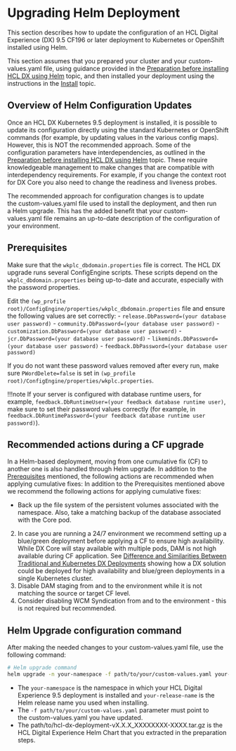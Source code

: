 # Upgrading Helm Deployment

This section describes how to update the configuration of an HCL Digital Experience (DX) 9.5 CF196 or later deployment to Kubernetes or OpenShift installed using Helm.

This section assumes that you prepared your cluster and your custom-values.yaml file, using guidance provided in the [Preparation before installing HCL DX  using Helm](../helm_deployment/preparation/index.md) topic, and then installed your deployment using the instructions in the [Install](../helm_deployment/helm_install_commands.md) topic.

## Overview of Helm Configuration Updates

Once an HCL DX Kubernetes 9.5 deployment is installed, it is possible to update its configuration directly using the standard Kubernetes or OpenShift commands (for example, by updating values in the various config maps). However, this is NOT the recommended approach. Some of the configuration parameters have interdependencies, as outlined in the [Preparation before installing HCL DX using Helm](../helm_deployment/preparation/index.md) topic. These require knowledgeable management to make changes that are compatible with interdependency requirements. For example, if you change the context root for DX Core you also need to change the readiness and liveness probes.

The recommended approach for configuration changes is to update the custom-values.yaml file used to install the deployment, and then run a Helm upgrade. This has the added benefit that your custom-values.yaml file remains an up-to-date description of the configuration of your environment.

## Prerequisites

Make sure that the `wkplc_dbdomain.properties` file is correct. The HCL DX upgrade runs several ConfigEngine scripts. These scripts depend on the `wkplc_dbdomain.properties` being up-to-date and accurate, especially with the password properties. 

Edit the `(wp_profile root)/ConfigEngine/properties/wkplc_dbdomain.properties` file and ensure the following values are set correctly:
    -   `release.DbPassword=(your database user password)`
    -   `community.DbPassword=(your database user password)`
    -   `customization.DbPassword=(your database user password)`
    -   `jcr.DbPassword=(your database user password)`
    -   `likeminds.DbPassword=(your database user password)`
    -   `feedback.DbPassword=(your database user password)`

If you do not want these password values removed after every run, make sure `PWordDelete=false` is set in `(wp_profile root)/ConfigEngine/properties/wkplc.properties`.

!!!note
        If your server is configured with database runtime users, for example, `feedback.DbRuntimeUser=(your feedback database runtime user)`, make sure to set their password values correctly (for example, in `feedback.DbRuntimePassword=(your feedback database runtime user password)`).

## Recommended actions during a CF upgrade

In a Helm-based deployment, moving from one cumulative fix (CF) to another one is also handled through Helm upgrade. In addition to the [Prerequisites](#prerequisites) mentioned, the following actions are recommended when applying cumulative fixes:
In addition to the Prerequisites mentioned above we recommend the following actions for applying cumulative fixes:
- Back up the file system of the persistent volumes associated with the namespace. Also, take a matching backup of the database associated with the Core pod.
 2. In case you are running a 24/7 environment we recommend setting up a blue/green deployment before applying a CF to ensure high availability. While DX Core will stay available with multiple pods, DAM is not high available during CF application. See [Difference and Similarities Between Traditional and Kubernetes DX Deployments](../../deployment/manage/container_configuration/deploy_container_artifact_updates.md#difference-and-similarities-between-traditional-and-kubernetes-dx-deployments) showing how a DX solution could be deployed for high availability and blue/green deployments in a single Kubernetes cluster.
 3. Disable DAM staging from and to the environment while it is not matching the source or target CF level.
 4. Consider disabling WCM Syndication from and to the environment - this is not required but recommended.

## Helm Upgrade configuration command

After making the needed changes to your custom-values.yaml file, use the following command:

``` sh
# Helm upgrade command
helm upgrade -n your-namespace -f path/to/your/custom-values.yaml your-release-name path/to/hcl-dx-deployment-vX.X.X_XXXXXXXX-XXXX.tar.gz
```

-   The `your-namespace` is the namespace in which your HCL Digital Experience 9.5 deployment is installed and `your-release-name` is the Helm release name you used when installing.
-   The `-f path/to/your/custom-values.yaml` parameter must point to the custom-values.yaml you have updated.
-   The path/to/hcl-dx-deployment-vX.X.X\_XXXXXXXX-XXXX.tar.gz is the HCL Digital Experience Helm Chart that you extracted in the preparation steps.



